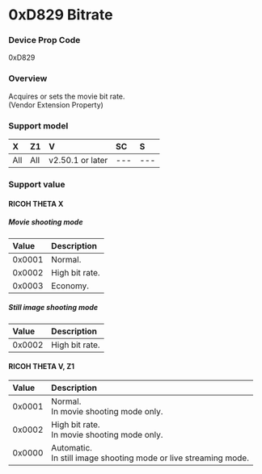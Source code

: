 # 0xD829 Bitrate

### Device Prop Code

0xD829

### Overview

Acquires or sets the movie bit rate.  
(Vendor Extension Property)

### Support model

| X | Z1 | V | SC | S |
|:--|:--|:--|:--|:--|
| All | All | v2.50.1 or later | --- | --- |

### Support value

#### RICOH THETA X

##### Movie shooting mode

| Value | Description |
|:--|:--|
| 0x0001 | Normal. |
| 0x0002 | High bit rate. |
| 0x0003 | Economy. |

##### Still image shooting mode

| Value | Description |
|:--|:--|
| 0x0002 | High bit rate. |

#### RICOH THETA V, Z1

| Value | Description |
|:--|:--|
| 0x0001 | Normal.<br>In movie shooting mode only. |
| 0x0002 | High bit rate.<br>In movie shooting mode only. |
| 0x0000 | Automatic.<br>In still image shooting mode or live streaming mode. |
